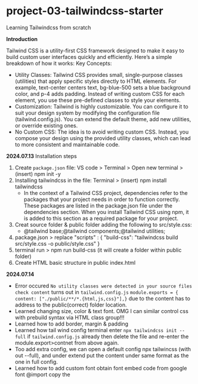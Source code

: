 # project-03-tailwindcss-starter
 Learning Tailwindcss from scratch

**Introduction**

Tailwind CSS is a utility-first CSS framework designed to make it easy to build custom user interfaces quickly and efficiently. Here’s a simple breakdown of how it works:
Key Concepts:
- Utility Classes: Tailwind CSS provides small, single-purpose classes (utilities) that apply specific styles directly to HTML elements. For example, text-center centers text, bg-blue-500 sets a blue background color, and p-4 adds padding. Instead of writing custom CSS for each element, you use these pre-defined classes to style your elements.
- Customization: Tailwind is highly customizable. You can configure it to suit your design system by modifying the configuration file (tailwind.config.js). You can extend the default theme, add new utilities, or override existing ones.
- No Custom CSS: The idea is to avoid writing custom CSS. Instead, you compose your design using the provided utility classes, which can lead to more consistent and maintainable code.

**2024.07.13**
Installation steps
1. Create `package.json` file: VS code > Terminal > Open new terminal > (insert) npm init -y
2. Installing tailwindcss in the file: Terminal > (insert) npm install tailwindcss
    - In the context of a Tailwind CSS project, dependencies refer to the packages that your project needs in order to function correctly. These packages are listed in the package.json file under the dependencies section. When you install Tailwind CSS using npm, it is added to this section as a required package for your project.
3. Creat source folder & public folder adding the following to src/style.css:
    - @tailwind base;@tailwind components;@tailwind utilities;
4. package.json > replace "scripts" : {
    "build-css": "tailwindcss build src/style.css -o public/style.css"
}
5. terminal run > npm run build-css (it will create a folder within public folder)
6. Create HTML basic structure in public index.html

**2024.07.14**
- Error occured `No utility classes were detected in your source files check content` turns out in `tailwind.config.js` `module.exports = {
  content: ["./public/**/*.{html,js,css}"],}` due to the content has to address to the public(correct) folder location.
- Learned changing size, color & text font. OMG I can similar control css with prebuild syntax via HTML class group!!!
- Learned how to add border, margin & padding
- Learned how tail wind config terminal enter `npx tailwindcss init --full` if `tailwind.config.js` already then delete the file and re-enter the module.export>contnet from above again.
- Too add extra config, we can open a default config npx tailwincss (with out --full), and under extend put the content under same format as the one in full config.
- Learned how to add custom font obtain font embed code from google font @import copy the <style> code within. Then past that code in src/style.css and use the name of the font from google as the name already assinged within the @import code.
- Leanred how ot use flexbox, with flex- & justify- class. 

**2024.07.15**
- Learned `Responsive Classes` to different screen sizes. By using `sm:, md:, lg:, xl:"` to determine minimum screen size.
- learned how to adjust photo size with `h-, sm:h `
- Learned how to add badge on top of the photos

**2024.07.16**
- Leanred `@apply Directive`
- Learned css grid

**2024.07.17**
- Learned `Button`
- with class type `tracking-` I can adjust the space better letters. 
- Learned adding shadow with hoover effect, adding icon and align next to the text
- Leanred responsive nav, adding border bar as a navgation of which page user is on.
- First time adding JS as a function for drop down menu into the webpage!
- Learned `transform` and `transition`
